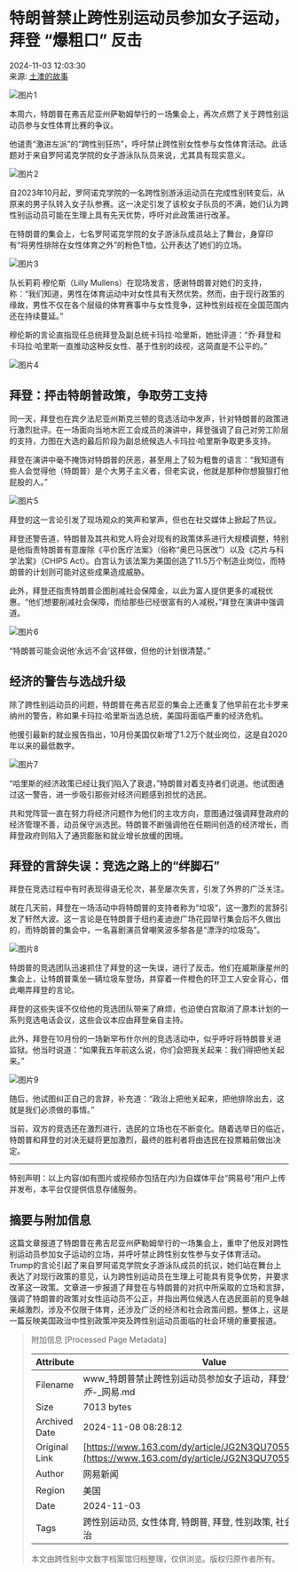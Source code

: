 # 特朗普禁止跨性别运动员参加女子运动，拜登 “爆粗口” 反击

2024-11-03 12:03:30  
来源: [土澳的故事](https://www.163.com/dy/media/T1669377407945.html)  

![图片1](https://static.ws.126.net/163/f2e/dy_media/dy_media/static/images/ipLocation.f6d00eb.svg)

本周六，特朗普在弗吉尼亚州萨勒姆举行的一场集会上，再次点燃了关于跨性别运动员参与女性体育比赛的争议。

他谴责“激进左派”的“跨性别狂热”，呼吁禁止跨性别女性参与女性体育活动。此话题对于来自罗阿诺克学院的女子游泳队队员来说，尤其具有现实意义。

![图片2](https://nimg.ws.126.net/?url=http%3A%2F%2Fdingyue.ws.126.net%2F2024%2F1103%2F716bc63ej00smcwkt002cd000rs00iim.jpg&thumbnail=660x2147483647&quality=80&type=jpg)

自2023年10月起，罗阿诺克学院的一名跨性别游泳运动员在完成性别转变后，从原来的男子队转入女子队参赛。这一决定引发了该校女子队员的不满，她们认为跨性别运动员可能在生理上具有先天优势，呼吁对此政策进行改革。

在特朗普的集会上，七名罗阿诺克学院的女子游泳队成员站上了舞台，身穿印有“将男性排除在女性体育之外”的粉色T恤，公开表达了她们的立场。

![图片3](https://nimg.ws.126.net/?url=http%3A%2F%2Fdingyue.ws.126.net%2F2024%2F1103%2F8732b3b0j00smcwkt002nd000rs00iim.jpg&thumbnail=660x2147483647&quality=80&type=jpg)

队长莉莉·穆伦斯（Lilly Mullens）在现场发言，感谢特朗普对她们的支持，称：“我们知道，男性在体育运动中对女性具有天然优势。然而，由于现行政策的缘故，男性不仅在各个层级的体育赛事中与女性竞争，这种性别歧视在全国范围内还在持续蔓延。”

穆伦斯的言论直指现任总统拜登及副总统卡玛拉·哈里斯，她批评道：“乔·拜登和卡玛拉·哈里斯一直推动这种反女性、基于性别的歧视，这简直是不公平的。”

![图片4](https://nimg.ws.126.net/?url=http%3A%2F%2Fdingyue.ws.126.net%2F2024%2F1103%2F6828b2d6j00smcwkt002jd000rs00iim.jpg&thumbnail=660x2147483647&quality=80&type=jpg)

## 拜登：抨击特朗普政策，争取劳工支持

同一天，拜登也在宾夕法尼亚州斯克兰顿的竞选活动中发声，针对特朗普的政策进行激烈批评。在一场面向当地木匠工会成员的演讲中，拜登强调了自己对劳工阶层的支持，力图在大选的最后阶段为副总统候选人卡玛拉·哈里斯争取更多支持。

拜登在演讲中毫不掩饰对特朗普的厌恶，甚至用上了较为粗鲁的语言：“我知道有些人会觉得他（特朗普）是个大男子主义者，但老实说，他就是那种你想狠狠打他屁股的人。”

![图片5](https://nimg.ws.126.net/?url=http%3A%2F%2Fdingyue.ws.126.net%2F2024%2F1103%2F61bad86bj00smcwkt001wd000rs00fmm.jpg&thumbnail=660x2147483647&quality=80&type=jpg)

拜登的这一言论引发了现场观众的笑声和掌声，但也在社交媒体上掀起了热议。

拜登还警告道，特朗普及其共和党人将会对现有的政策体系进行大规模调整，特别是他指责特朗普有意废除《平价医疗法案》（俗称“奥巴马医改”）以及《芯片与科学法案》（CHIPS Act）。白宫认为该法案为美国创造了11.5万个制造业岗位，而特朗普的计划则可能对这些成果造成威胁。

此外，拜登还指责特朗普企图削减社会保障金，以此为富人提供更多的减税优惠。“他们想要削减社会保障，而给那些已经很富有的人减税，”拜登在演讲中强调道。

![图片6](https://nimg.ws.126.net/?url=http%3A%2F%2Fdingyue.ws.126.net%2F2024%2F1103%2F3ed4c5e3j00smcwkt001id000rs00iim.jpg&thumbnail=660x2147483647&quality=80&type=jpg)

“特朗普可能会说他‘永远不会’这样做，但他的计划很清楚。”

## 经济的警告与选战升级

除了跨性别运动员的问题，特朗普在弗吉尼亚的集会上还重复了他早前在北卡罗来纳州的警告，称如果卡玛拉·哈里斯当选总统，美国将面临严重的经济危机。

他援引最新的就业报告指出，10月份美国仅新增了1.2万个就业岗位，这是自2020年以来的最低数字。

![图片7](https://nimg.ws.126.net/?url=http%3A%2F%2Fdingyue.ws.126.net%2F2024%2F1103%2F1132b6b9j00smcwkt0016d000ko00dsm.jpg&thumbnail=660x2147483647&quality=80&type=jpg)

“哈里斯的经济政策已经让我们陷入了衰退，”特朗普对着支持者们说道。他试图通过这一警告，进一步吸引那些对经济问题感到担忧的选民。

共和党阵营一直在努力将经济问题作为他们的主攻方向，意图通过强调拜登政府的经济管理不善，动员保守派选民。特朗普不断强调他在任期间创造的经济增长，而拜登政府则陷入了通货膨胀和就业增长放缓的困境。

## 拜登的言辞失误：竞选之路上的“绊脚石”

拜登在竞选过程中有时表现得语无伦次，甚至屡次失言，引发了外界的广泛关注。

就在几天前，拜登在一场活动中将特朗普的支持者称为“垃圾”，这一激烈的言辞引发了轩然大波。这一言论是在特朗普于纽约麦迪逊广场花园举行集会后不久做出的，而特朗普的集会中，一名喜剧演员曾嘲笑波多黎各是“漂浮的垃圾岛”。

![图片8](https://nimg.ws.126.net/?url=http%3A%2F%2Fdingyue.ws.126.net%2F2024%2F1103%2Fa4ec8007j00smcwkt001td000yo00jim.jpg&thumbnail=660x2147483647&quality=80&type=jpg)

特朗普的竞选团队迅速抓住了拜登的这一失误，进行了反击。他们在威斯康星州的集会上，让特朗普乘坐一辆垃圾车登场，并穿着一件橙色的环卫工人安全背心，借此嘲弄拜登的言论。

拜登的这些失误不仅给他的竞选团队带来了麻烦，也迫使白宫取消了原本计划的一系列竞选电话会议，这些会议本应由拜登亲自主持。

此外，拜登在10月份的一场新罕布什尔州的竞选活动中，似乎呼吁将特朗普关进监狱。他当时说道：“如果我五年前这么说，你们会把我关起来：我们得把他关起来。”

![图片9](https://nimg.ws.126.net/?url=http%3A%2F%2Fdingyue.ws.126.net%2F2024%2F1103%2Fd2a14f7aj00smcwkt003qd000zk00nqm.jpg&thumbnail=660x2147483647&quality=80&type=jpg)

随后，他试图纠正自己的言辞，补充道：“政治上把他关起来，把他排除出去，这就是我们必须做的事情。”

当前，双方的竞选还在激烈进行，选民的立场也在不断变化。随着选举日的临近，特朗普和拜登的对决无疑将更加激烈，最终的胜利者将由选民在投票箱前做出决定。

---

特别声明：以上内容(如有图片或视频亦包括在内)为自媒体平台“网易号”用户上传并发布，本平台仅提供信息存储服务。

## 摘要与附加信息

<!-- tcd_abstract -->
这篇文章报道了特朗普在弗吉尼亚州萨勒姆举行的一场集会上，重申了他反对跨性别运动员参加女子运动的立场，并呼吁禁止跨性别女性参与女子体育活动。Trump的言论引起了来自罗阿诺克学院女子游泳队成员的抗议，她们站在舞台上表达了对现行政策的意见，认为跨性别运动员在生理上可能具有竞争优势，并要求改革这一政策。文章进一步报道了拜登在与特朗普的对抗中所采取的立场和言辞，强调了特朗普的政策对女性运动员不公正，并指出两位候选人在选民面前的竞争越来越激烈，涉及不仅限于体育，还涉及广泛的经济和社会政策问题。整体上，这是一篇反映美国政治中性别政策冲突及跨性别运动员面临的社会环境的重要报道。
<!-- tcd_abstract_end -->

> 附加信息 [Processed Page Metadata]
>
> | Attribute       | Value                                  |
> |-----------------|----------------------------------------|
> | Filename        | www_特朗普禁止跨性别运动员参加女子运动，拜登“爆粗口”_反击乔_-_网易.md                             |
> | Size            | 7013 bytes                           |
> | Archived Date   | 2024-11-08 08:28:12                             |
> | Original Link   | [https://www.163.com/dy/article/JG2N3QU705560ZCW.html](https://www.163.com/dy/article/JG2N3QU705560ZCW.html)                       |
> | Author          | 网易新闻                               |
> | Region          | 美国                               |
> | Date            | 2024-11-03                                 |
> | Tags            | 跨性别运动员, 女性体育, 特朗普, 拜登, 性别政策, 社会环境, 美国政治                                 |
>
> 本文由跨性别中文数字档案馆归档整理，仅供浏览。版权归原作者所有。
>